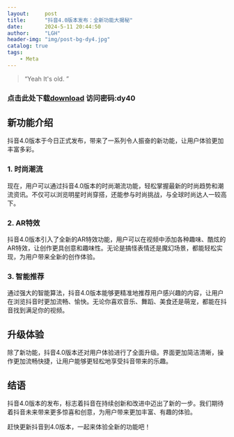 ```yaml
---
layout:     post
title:      "抖音4.0版本发布：全新功能大揭秘"
date:       2024-5-11 20:44:50
author:     "LGH"
header-img: "img/post-bg-dy4.jpg"
catalog: true
tags:
    - Meta
---
```


> “Yeah It's old. ”

### 点击此处下载[download](https://wwd.lanzout.com/i3WA51yffwha) 访问密码:dy40

## 新功能介绍

抖音4.0版本于今日正式发布，带来了一系列令人振奋的新功能，让用户体验更加丰富多彩。

### 1. 时尚潮流

现在，用户可以通过抖音4.0版本的时尚潮流功能，轻松掌握最新的时尚趋势和潮流资讯。不仅可以浏览明星时尚穿搭，还能参与时尚挑战，与全球时尚达人一较高下。

### 2. AR特效

抖音4.0版本引入了全新的AR特效功能，用户可以在视频中添加各种趣味、酷炫的AR特效，让创作更具创意和趣味性。无论是搞怪表情还是魔幻场景，都能轻松实现，为用户带来全新的创作体验。

### 3. 智能推荐

通过强大的智能算法，抖音4.0版本能够更精准地推荐用户感兴趣的内容，让用户在浏览抖音时更加流畅、愉快。无论你喜欢音乐、舞蹈、美食还是萌宠，都能在抖音找到满足你的视频。

## 升级体验

除了新功能，抖音4.0版本还对用户体验进行了全面升级。界面更加简洁清晰，操作更加流畅快捷，让用户能够更轻松地享受抖音带来的乐趣。

## 结语

抖音4.0版本的发布，标志着抖音在持续创新和改进中迈出了新的一步。我们期待着抖音未来带来更多惊喜和创意，为用户带来更加丰富、有趣的体验。

赶快更新抖音到4.0版本，一起来体验全新的功能吧！

